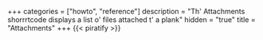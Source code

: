 +++
categories = ["howto", "reference"]
description = "Th' Attachments shorrrtcode displays a list o' files attached t' a plank"
hidden = "true"
title = "Attachments"
+++
{{< piratify >}}